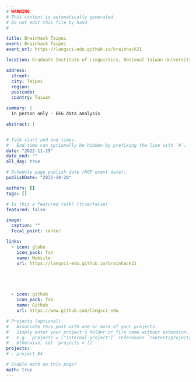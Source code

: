 ```yaml
---
# WARNING
# This content is automatically generated
# Do not edit this file by hand
#

title: Brainhack Taipei
event: Brainhack Taipei
event_url: https://langsci-edu.github.io/brainhack21

location: Graduate Institute of Linguistics, National Taiwan University

address:
  street:
  city: Taipei
  region:
  postcode:
  country: Taiwan

summary: |
  In person only - EEG data analysis

abstract: |


# Talk start and end times.
#   End time can optionally be hidden by prefixing the line with `#`.
date: "2022-11-29"
date_end: ""
all_day: true

# Schedule page publish date (NOT event date).
publishDate: "2032-10-28"

authors: []
tags: []

# Is this a featured talk? (true/false)
featured: false

image:
  caption: ""
  focal_point: center

links:
  - icon: globe
    icon_pack: fas
    name: Website
    url: https://langsci-edu.github.io/brainhack21





  - icon: github
    icon_pack: fab
    name: Github
    url: https://www.github.com/langsci-edu

# Projects (optional).
#   Associate this post with one or more of your projects.
#   Simply enter your project's folder or file name without extension.
#   E.g. `projects = ["internal-project"]` references `content/project/deep-learning/index.md`.
#   Otherwise, set `projects = []`.
projects:
# - project_84

# Enable math on this page?
math: true
---
```

